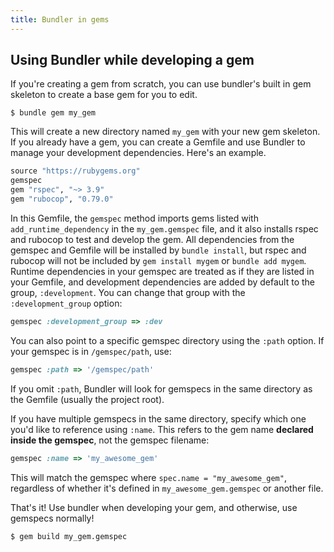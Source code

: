 ```yaml
---
title: Bundler in gems
---
```


## Using Bundler while developing a gem

If you're creating a gem from scratch, you can use bundler's built in gem skeleton to create a base gem for you to edit.

~~~
$ bundle gem my_gem
~~~

This will create a new directory named `my_gem` with your new gem skeleton.
If you already have a gem, you can create a Gemfile and use Bundler to manage your development dependencies. Here's an example.

~~~ruby
source "https://rubygems.org"
gemspec
gem "rspec", "~> 3.9"
gem "rubocop", "0.79.0"
~~~

In this Gemfile, the `gemspec` method imports gems listed with `add_runtime_dependency` in the `my_gem.gemspec` file, and it also installs rspec and rubocop to test and develop the gem.
All dependencies from the gemspec and Gemfile will be installed by `bundle install`, but rspec and rubocop will not be included by `gem install mygem` or `bundle add mygem`.
Runtime dependencies in your gemspec are treated as if they are listed in your Gemfile, and development dependencies are added by default to the group, `:development`.
You can change that group with the `:development_group` option:

~~~ruby
gemspec :development_group => :dev
~~~

You can also point to a specific gemspec directory using the `:path` option. If your gemspec is in `/gemspec/path`, use:

~~~ruby
gemspec :path => '/gemspec/path'
~~~

If you omit `:path`, Bundler will look for gemspecs in the same directory as the Gemfile (usually the project root).

If you have multiple gemspecs in the same directory, specify which one you'd like to reference using `:name`. This refers to the gem name **declared inside the gemspec**, not the gemspec filename:

~~~ruby
gemspec :name => 'my_awesome_gem'
~~~

This will match the gemspec where `spec.name = "my_awesome_gem"`, regardless of whether it's defined in `my_awesome_gem.gemspec` or another file.

That's it! Use bundler when developing your gem, and otherwise, use gemspecs normally!

~~~
$ gem build my_gem.gemspec
~~~

